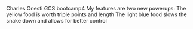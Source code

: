 Charles Onesti GCS bootcamp4
My features are two new powerups:
The yellow food is worth triple points and length
The light blue food slows the snake down and allows for better control
